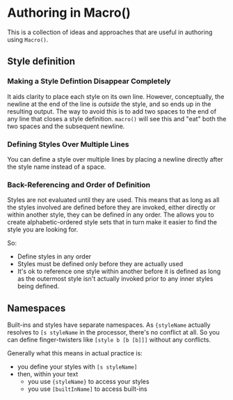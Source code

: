 # Authoring in Macro\(\)

This is a collection of ideas and approaches that are useful in
authoring using `Macro()`.

## Style definition

### Making a Style Defintion Disappear Completely

It aids clarity to place each style on its own line. However,
conceptually, the newline at the end of the line is *outside*
the style, and so ends up in the resulting output. The way to
avoid this is to add two spaces to the end of any line that
closes a style definition. `macro()` will see this and "eat"
both the two spaces and the subsequent newline.

### Defining Styles Over Multiple Lines

You can define a style over multiple lines by placing a
newline directly after the style name instead of a space.

### Back-Referencing and Order of Definition

Styles are not evaluated until they are used. This means that as long as all
the styles involved are defined before they are invoked, either directly or
within another style, they can be defined in any order. The allows you to
create alphabetic-ordered style sets that in turn make it easier to find the
style you are looking for.

So:

 * Define styles in any order
 * Styles must be defined only before they are actually used
 * It's ok to reference one style within another before it is defined
as long as the outermost style isn't actually invoked prior to any inner styles
being defined.

## Namespaces

Built-ins and styles have separate
namespaces. As `{styleName` actually resolves to `[s styleName` in the processor,
there's no conflict at all. So you can define finger-twisters like `[style b [b [b]]]` without any
conflicts.

Generally what this means in actual practice is:

 * you define your styles with `[s styleName]`
 * then, within your text
   * you use `{styleName}` to access your styles
   * you use `[builtInName]` to access built-ins

